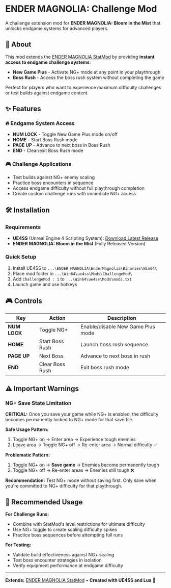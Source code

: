 # ENDER MAGNOLIA: Challenge Mod

A challenge extension mod for **ENDER MAGNOLIA: Bloom in the Mist** that unlocks endgame systems for advanced players.

## 🎯 About

This mod extends the [ENDER MAGNOLIA StatMod](https://github.com/mattdavida/EnderMagnoliaStatMod) by providing **instant access to endgame challenge systems**:

- **New Game Plus** - Activate NG+ mode at any point in your playthrough
- **Boss Rush** - Access the boss rush system without completing the game

Perfect for players who want to experience maximum difficulty challenges or test builds against endgame content.

## ✨ Features

### 🔥 Endgame System Access
- **NUM LOCK** - Toggle New Game Plus mode on/off
- **HOME** - Start Boss Rush mode
- **PAGE UP** - Advance to next boss in Boss Rush
- **END** - Clear/exit Boss Rush mode

### 🎮 Challenge Applications
- Test builds against NG+ enemy scaling
- Practice boss encounters in sequence
- Access endgame difficulty without full playthrough completion
- Create custom challenge runs with immediate NG+ access

## 🛠️ Installation

### Requirements
- **UE4SS** (Unreal Engine 4 Scripting System): [Download Latest Release](https://github.com/UE4SS-RE/RE-UE4SS/releases)
- **ENDER MAGNOLIA: Bloom in the Mist** (Fully Released Version)

### Quick Setup
1. Install UE4SS to `...\ENDER MAGNOLIA\EnderMagnolia\Binaries\Win64\`
2. Place mod folder in `...\Win64\ue4ss\Mods\ChallengeMod\`
3. Add `ChallengeMod : 1` to `...\Win64\ue4ss\Mods\mods.txt`
4. Launch game and use hotkeys

## 🎮 Controls

| Key | Action | Description |
|-----|--------|-------------|
| **NUM LOCK** | Toggle NG+ | Enable/disable New Game Plus mode |
| **HOME** | Start Boss Rush | Launch boss rush sequence |
| **PAGE UP** | Next Boss | Advance to next boss in rush |
| **END** | Clear Boss Rush | Exit boss rush mode |

## ⚠️ Important Warnings

### NG+ Save State Limitation
**CRITICAL:** Once you save your game while NG+ is enabled, the difficulty becomes permanently locked to NG+ mode for that save file.

**Safe Usage Pattern:**
1. Toggle NG+ on → Enter area → Experience tough enemies
2. Leave area → Toggle NG+ off → Re-enter area → Normal difficulty ✅

**Problematic Pattern:**
1. Toggle NG+ on → **Save game** → Enemies become permanently tough
2. Toggle NG+ off → Re-enter areas → Enemies still tough ❌

**Recommendation:** Test NG+ mode without saving first. Only save when you're committed to NG+ difficulty for that playthrough.

## 🎯 Recommended Usage

**For Challenge Runs:**
- Combine with StatMod's level restrictions for ultimate difficulty
- Use NG+ toggle to create scaling difficulty spikes
- Practice boss sequences before attempting full runs

**For Testing:**
- Validate build effectiveness against NG+ scaling
- Test boss encounter strategies in isolation
- Verify equipment performance at endgame difficulty

---

**Extends:** [ENDER MAGNOLIA StatMod](https://github.com/mattdavida/EnderMagnoliaStatMod) • **Created with UE4SS and Lua** 🌸 